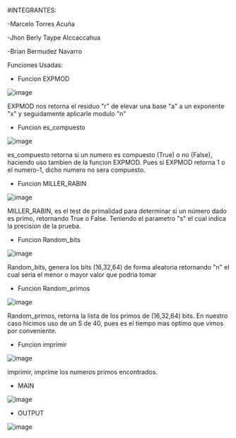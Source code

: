 #INTEGRANTES:

-Marcelo Torres Acuña

-Jhon Berly Taype Alccaccahua

-Brian Bermudez Navarro

Funciones Usadas:

- Funcion EXPMOD

![image](https://user-images.githubusercontent.com/90937895/171772814-ee3eb34b-74dc-4e84-8601-ee4861836e0a.png)

EXPMOD nos retorna el residuo "r" de elevar una base "a" a un exponente "x" y seguidamente aplicarle modulo "n"

- Funcion es_compuesto

![image](https://user-images.githubusercontent.com/90937895/171772852-2e1a27a5-75bb-48a3-93e9-876cc01fc9b9.png)

es_compuesto retorna si un numero es compuesto (True) o no (False), haciendo uso tambien de la funcion EXPMOD. Pues si EXPMOD retorna 1 o el numero-1, dicho numero no sera compuesto.

- Funcion MILLER_RABIN

![image](https://user-images.githubusercontent.com/90937895/171772896-e7c47f6d-f146-4da4-b927-5456c4e3390d.png)

MILLER_RABIN, es el test de primalidad para determinar si un número dado es primo, retornando True o False. Teniendo el parametro "s" el cual indica la precision de la prueba.

- Funcion Random_bits

![image](https://user-images.githubusercontent.com/90937895/171788657-ac8dd91c-5ac7-4cf1-9498-20b4479d89ac.png)

Random_bits, genera los bits (16,32,64) de forma aleatoria retornando "n" el cual seria el menor o mayor valor que podria tomar 

- Funcion Random_primos

![image](https://user-images.githubusercontent.com/90937895/171772991-df748d9f-b432-4f5e-8c3f-dcb2ddb8d253.png)

Random_primos, retorna la lista de los primos de (16,32,64) bits. En nuestro caso hicimos uso de un S de 40, pues es el tiempo mas optimo que vimos por conveniente.

- Funcion imprimir

![image](https://user-images.githubusercontent.com/90937895/171773009-5e852b47-7c24-4895-9219-8619a9c8b265.png)

imprimir, imprime los numeros primos encontrados.

- MAIN

![image](https://user-images.githubusercontent.com/90937895/171773126-9df90034-ebeb-4903-8ed2-fcb112a7496c.png)

- OUTPUT

![image](https://user-images.githubusercontent.com/90937895/171782805-5575ce52-d4d6-4563-ac2e-758fd7acae9d.png)

